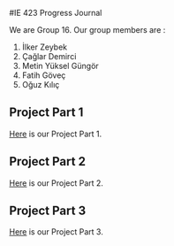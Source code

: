 #IE 423 Progress Journal

We are Group 16. Our group members are :

1. İlker Zeybek
2. Çağlar Demirci
3. Metin Yüksel Güngör
4. Fatih Göveç
5. Oğuz Kılıç

## Project Part 1
[Here](part1group16.html) is our Project Part 1.
## Project Part 2
[Here](part2group16.html) is our Project Part 2.
## Project Part 3
[Here](part3group16.html) is our Project Part 3.
